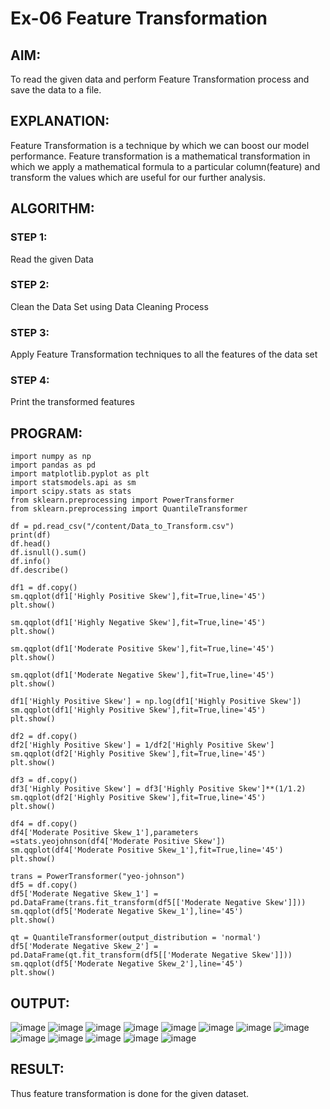 # Ex-06 Feature Transformation
## AIM:
To read the given data and perform Feature Transformation process and save the data to a file.


## EXPLANATION:
Feature Transformation is a technique by which we can boost our model performance. Feature transformation is a mathematical transformation in which we apply a mathematical formula to a particular column(feature) and transform the values which are useful for our further analysis.
## ALGORITHM:
### STEP 1:
Read the given Data

### STEP 2:
Clean the Data Set using Data Cleaning Process

### STEP 3:
Apply Feature Transformation techniques to all the features of the data set

### STEP 4:
Print the transformed features
## PROGRAM:
```
import numpy as np
import pandas as pd
import matplotlib.pyplot as plt
import statsmodels.api as sm
import scipy.stats as stats
from sklearn.preprocessing import PowerTransformer 
from sklearn.preprocessing import QuantileTransformer

df = pd.read_csv("/content/Data_to_Transform.csv")
print(df)
df.head()
df.isnull().sum()
df.info()
df.describe()

df1 = df.copy()
sm.qqplot(df1['Highly Positive Skew'],fit=True,line='45')
plt.show()

sm.qqplot(df1['Highly Negative Skew'],fit=True,line='45')
plt.show()

sm.qqplot(df1['Moderate Positive Skew'],fit=True,line='45')
plt.show()

sm.qqplot(df1['Moderate Negative Skew'],fit=True,line='45')
plt.show()

df1['Highly Positive Skew'] = np.log(df1['Highly Positive Skew'])
sm.qqplot(df1['Highly Positive Skew'],fit=True,line='45')
plt.show()

df2 = df.copy()
df2['Highly Positive Skew'] = 1/df2['Highly Positive Skew']
sm.qqplot(df2['Highly Positive Skew'],fit=True,line='45')
plt.show()

df3 = df.copy()
df3['Highly Positive Skew'] = df3['Highly Positive Skew']**(1/1.2)
sm.qqplot(df2['Highly Positive Skew'],fit=True,line='45')
plt.show()

df4 = df.copy()
df4['Moderate Positive Skew_1'],parameters =stats.yeojohnson(df4['Moderate Positive Skew'])
sm.qqplot(df4['Moderate Positive Skew_1'],fit=True,line='45')
plt.show()

trans = PowerTransformer("yeo-johnson")
df5 = df.copy()
df5['Moderate Negative Skew_1'] = pd.DataFrame(trans.fit_transform(df5[['Moderate Negative Skew']]))
sm.qqplot(df5['Moderate Negative Skew_1'],line='45')
plt.show()

qt = QuantileTransformer(output_distribution = 'normal')
df5['Moderate Negative Skew_2'] = pd.DataFrame(qt.fit_transform(df5[['Moderate Negative Skew']]))
sm.qqplot(df5['Moderate Negative Skew_2'],line='45')
plt.show()
```

## OUTPUT:
![image](https://github.com/Evangelin-Ruth/ODD2023-Datascience-Ex06/assets/94219798/e9f87bcb-5049-429d-a4a5-d46402061e17)
![image](https://github.com/Evangelin-Ruth/ODD2023-Datascience-Ex06/assets/94219798/308144dd-090c-4074-b8a3-4476829f2b6b)
![image](https://github.com/Evangelin-Ruth/ODD2023-Datascience-Ex06/assets/94219798/d6842d49-8409-4a2f-a4a8-8a69af3e6826)
![image](https://github.com/Evangelin-Ruth/ODD2023-Datascience-Ex06/assets/94219798/77d933c2-8a5b-4adb-b454-5d91ad93939a)
![image](https://github.com/Evangelin-Ruth/ODD2023-Datascience-Ex06/assets/94219798/ddc6d7cf-3522-4a5f-81f8-035edb9182c4)
![image](https://github.com/Evangelin-Ruth/ODD2023-Datascience-Ex06/assets/94219798/d5b1595a-fef6-44b0-8738-18a6d7a8e5ef)
![image](https://github.com/Evangelin-Ruth/ODD2023-Datascience-Ex06/assets/94219798/fac9a53a-f60c-4fb5-a62f-169bedaf6944)
![image](https://github.com/Evangelin-Ruth/ODD2023-Datascience-Ex06/assets/94219798/fe95cf8f-da06-4dd9-bb54-2e1c42c252c4)
![image](https://github.com/Evangelin-Ruth/ODD2023-Datascience-Ex06/assets/94219798/1dbff59a-37a3-4c75-ae2f-ab5a2753b2fb)
![image](https://github.com/Evangelin-Ruth/ODD2023-Datascience-Ex06/assets/94219798/4e8a0cca-2481-46e3-a2b1-92efa56e2bd6)
![image](https://github.com/Evangelin-Ruth/ODD2023-Datascience-Ex06/assets/94219798/c3496958-0a07-486c-88c1-3f6c8fbbc3fa)
![image](https://github.com/Evangelin-Ruth/ODD2023-Datascience-Ex06/assets/94219798/66c36c57-b65a-4a02-813b-e6659ff80518)
![image](https://github.com/Evangelin-Ruth/ODD2023-Datascience-Ex06/assets/94219798/a509f312-5bf7-4199-ad7e-6ecbed877617)





## RESULT:
Thus feature transformation is done for the given dataset.


